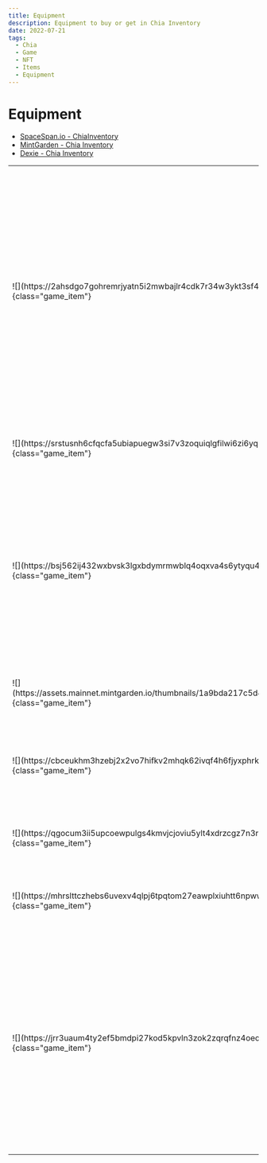 ```yaml
---
title: Equipment
description: Equipment to buy or get in Chia Inventory
date: 2022-07-21
tags:
  - Chia
  - Game
  - NFT
  - Items
  - Equipment
---
```


<div class="chia_rpg_story" markdown="1">

# Equipment

- [SpaceSpan.io - ChiaInventory](https://www.spacescan.io/xch/nft/collection/col16fpva26fhdjp2echs3cr7c30gzl7qe67hu9grtsjcqldz354asjsyzp6wx)
- [MintGarden - Chia Inventory](https://mintgarden.io/collections/chia-inventory-col16fpva26fhdjp2echs3cr7c30gzl7qe67hu9grtsjcqldz354asjsyzp6wx)
- [Dexie - Chia Inventory](https://dexie.space/offers/col16fpva26fhdjp2echs3cr7c30gzl7qe67hu9grtsjcqldz354asjsyzp6wx/xch)

<table markdown="1" class="item_table">

<tr markdown="1"><td markdown="1">
![](https://2ahsdgo7gohremrjyatn5i2mwbajlr4cdk7r34w3ykt3sf4p.arweave.net/0A8hmd8zjxIyKcAm3qNMsECV_x4Iav_x3y28KnuRePo){class="game_item"}
</td>
<td markdown="1">
<span markdown="1">**Enhanced Root**</span>
<span markdown="1">**Pierce:** 1</span>
The master druid holds aloft his wand, pure energy are emitted and hitted the ground. Tree roots abnormally grow and show up on the ground. These roots are surrounding by green and yellow magic. The druid ask volunteers to cut roots into sections as weapons.
</td></tr>

<tr markdown="1"><td markdown="1">
![](https://srstusnh6cfqcfa5ubiapuegw3si7v3zoquiqlgfilwi6zi6yq.arweave.net/lGU6SafwiwEUHaBQB9CGtuSP13l0KI_gsxULsj2UexE){class="game_item"}
</td>
<td markdown="1">
<span markdown="1">**Short Axe**</span>
<span markdown="1">**Slash:** 2</span>
<span markdown="1">**Bash:** 1</span>
A single hand axe
</td></tr>

<tr markdown="1"><td markdown="1">
![](https://bsj562ij432wxbvsk3lgxbdymrmwblq4oqxva4s6ytyqu44f.arweave.net/DJPfaQnm9WuGslbWa4-R4ZFlgrhx0L1ByXsTxCn_OFc){class="game_item"}
</td>
<td markdown="1">
<span markdown="1">**Catapult**</span>
<span markdown="1">**Bash:** 1</span>
A catapult and a stone which can be found everywhere in Chiania. At the beginning of their quest the unarmed volunteers collected stones and made catapults for themselves to attack the monsters.
</td></tr>

<tr markdown="1"><td markdown="1">
![](https://assets.mainnet.mintgarden.io/thumbnails/1a9bda217c5d4e515b7367e238852b81f93e1414c7d2adcc0eab0ebecf9c2bcb_512.png){class="game_item"}
</td>
<td markdown="1">
<span markdown="1">**Wood Club**</span>
<span markdown="1">**Bash:** 2</span>
A wood club not for you to play golf.
</td></tr>

<tr markdown="1"><td markdown="1">
![](https://cbceukhm3hzebj2x2vo7hifkv2mhqk62ivqf4h6fjyxphrkidrqa.arweave.net/EERKKOzZ8kCnV9Vd86Cqrph4K9pFYF4fxU4u88VIHGA){class="game_item"}
</td>
<td markdown="1">
<span markdown="1">**Knife**</span>
<span markdown="1">**Slash:** 1</span>
<span markdown="1">**Pierce:** 1</span>
An extremely common knife, designed for cutting fruits.
</td></tr>

<tr markdown="1"><td markdown="1">
![](https://qgocum3ii5upcoewpulgs4kmvjcjoviu5ylt4xdrzcgz7n3r3y.arweave.net/gZ-wqM2hHaPE4ln0WaXFMqkSXVRTuFz5ccciNn7dx3g){class="game_item"}
</td>
<td markdown="1">
<span markdown="1">**Sword**</span>
<span markdown="1">**Slash:** 2</span>
<span markdown="1">**Pierce:** 1</span>
A sword for general purpose.
</td></tr>

<tr markdown="1"><td markdown="1">
![](https://mhrslttczhebs6uvexv4qlpj6tpqtom27eawplxiuhtt6npwwodq.arweave.net/YeMlzmLJyBl6lSXryC3p9N8JuZr5AWeu6KHnPzX2s4c){class="game_item"}
</td>
<td markdown="1">
<span markdown="1">**Short Bow**</span>
<span markdown="1">**Pierce:** 2</span>
A bow that smaller than 60 inches.
</td></tr>

<tr markdown="1"><td markdown="1">
![](https://jrr3uaum4ty2ef5bmdpi27kod5kpvln3zok2zqrqfnz4oeoj.arweave.net/TGO6Aozk8aIXoWDej-X1OH1T6rbvLlazCMCtzxx-HJU){class="game_item"}
</td>
<td markdown="1">
<span markdown="1">**Bark Shield**</span>
<span markdown="1">**Defence:** 1</span>
A simple shield made with tree barks. After the first fight, the unarmed adventurers saw they needed something to defend themselves. So they rip off some bark from the trees and made them provisionally bark shields.
</td></tr>

</table>

</div>